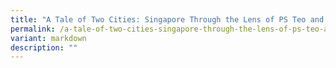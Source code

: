 ```yaml
---
title: "A Tale of Two Cities: Singapore Through the Lens of PS Teo and Ronni Pinsler"
permalink: /a-tale-of-two-cities-singapore-through-the-lens-of-ps-teo-and-ronni-pinsler/
variant: markdown
description: ""
---
```

